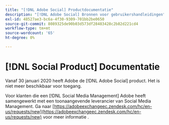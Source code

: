 ```yaml
---
title: "[!DNL Adobe Social] Productdocumentatie"
description: "[!DNL Adobe Social] Bronnen voor gebruikershandleidingen"
exl-id: 48527ae3-bc6a-4f30-9309-701bb2be0650
source-git-commit: 8089325de90b03d573df28483428c2b82d221cd4
workflow-type: tm+mt
source-wordcount: '65'
ht-degree: 0%

---
```


# [!DNL Social Product] Documentatie

Vanaf 30 januari 2020 heeft Adobe de [!DNL Adobe Social] product. Het is niet meer beschikbaar voor toegang.

Voor klanten die een [!DNL Social Media Management] Adobe heeft samengewerkt met een toonaangevende leverancier van Social Media Management. Ga naar [https://adobeexchangeec.zendesk.com/hc/en-us/requests/new](https://adobeexchangeec.zendesk.com/hc/en-us/requests/new) voor meer informatie .
